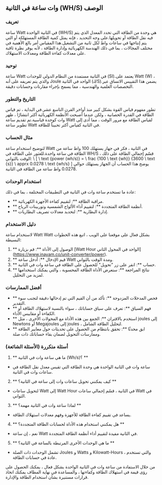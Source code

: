 ## وات ساعة في الثانية (WH/S) الوصف

### تعريف
ساعة Watt في الثانية الواحدة (WH/S) هي وحدة من الطاقة التي تحدد المعدل الذي يتم فيه نقل الطاقة أو تحويلها.على وجه التحديد ، فإنه يمثل كمية الطاقة المستهلكة أو التي يتم إنتاجها في ساعات واط لكل ثانية من التشغيل.هذا المقياس أمر بالغ الأهمية في مختلف المجالات ، بما في ذلك الهندسة الكهربائية وإدارة الطاقة ، لأنه يوفر نظرة ثاقبة على معدلات كفاءة الطاقة ومعدلات الاستهلاك.

### توحيد
ساعة Watt في الثانية مستمدة من النظام الدولي للوحدات (SI).يعتمد على Watt (W) ، والذي يتم تعريفه على أنه Joule الواحد في الثانية (J/S).يضمن هذا التقييس الاتساق عبر التخصصات العلمية والهندسية ، مما يسمح بإجراء مقارنات وحسابات دقيقة.

### التاريخ والتطور
تطور مفهوم قياس القوة بشكل كبير منذ أواخر القرن التاسع عشر.في البداية ، تم قياس الطاقة في القدرة الحصانية ، ولكن عندما أصبحت الأنظمة الكهربائية أكثر انتشارًا ، ظهر وات كوحدة قياسية.تم تقديم ساعة Watt لقياس الطاقة مع مرور الوقت ، مما أدى إلى تطوير ساعة Watt في الثانية كقياس أكثر تحبيناً للطاقة.

### مثال الحساب
لتوضيح استخدام ساعة Watt في الثانية ، فكر في جهاز يستهلك 100 واط ساعة من الطاقة في ساعة واحدة.للعثور على الطاقة في WH/S ، قسّم إجمالي الطاقة على ذلك الوقت بالثواني:
\ [
\ text {power (wh/s)} = \ frac {100 \ text {wh}} {3600 \ text {s}} \ apprx 0.0278 \ text {wh/s}
\]
يوضح هذا الحساب أن الجهاز يستهلك حوالي 0.0278 واط ساعة من الطاقة في الثانية.

### استخدام الوحدات
عادة ما تستخدم ساعة وات في الثانية في التطبيقات المختلفة ، بما في ذلك:
- ** مراقبة الطاقة **: لتقييم كفاءة الأجهزة الكهربائية.
- ** أنظمة الطاقة المتجددة **: لتقييم أداء الألواح الشمسية وتوربينات الرياح.
- ** إدارة البطارية **: لتحديد معدلات تصريف البطاريات.

### دليل الاستخدام
لاستخدام ساعة Watt Watt بشكل فعال على موقعنا على الويب ، اتبع هذه الخطوات البسيطة:
1. ** الوصول إلى الأداة **: قم بزيارة [Watt Hour الواحد في المحول الثاني] (https://www.inayam.co/unit-converter/power).
2. ** قيم الإدخال **: أدخل ساعة Watt ومدة الوقت بالثواني.
3. ** حساب **: انقر على زر "تحويل" للحصول على الطاقة في ساعة وات في الثانية.
4. ** نتائج المراجعة **: ستعرض الأداة الطاقة المحسوبة ، والتي يمكنك استخدامها لمزيد من التحليل.

### أفضل الممارسات
- ** فحص المدخلات المزدوجة **: تأكد من أن القيم التي تم إدخالها دقيقة لتجنب سوء التقدير.
- ** فهم السياق **: تعرف على سياق حساباتك ، سواء بالنسبة لاستهلاك الطاقة أو الكفاءة أو مقاييس الأداء.
- ** استخدم بالاقتران **: الجمع بين هذه الأداة مع المحولات الأخرى ، مثل joules إلى Newtons أو Megajoules إلى joules ، لتحليل الطاقة الشامل.
- ** ابق محدثًا **: تحقق بانتظام من الحصول على تحديثات حول معايير الطاقة وممارسات التحويل لضمان بقاء حساباتك ذات صلة.

### أسئلة متكررة (الأسئلة الشائعة)

1. ** ما هي ساعة وات في الثانية (Wh/s)؟ **
- ساعة وات في الثانية الواحدة هي وحدة الطاقة التي تقيس معدل نقل الطاقة في ساعات وات في الثانية.

2. ** كيف يمكنني تحويل ساعات وات إلى ساعة في الثانية؟ **
- لتحويل ساعات Watt إلى Watt Hour في الثانية ، قسّم إجمالي ساعات Watt في الثواني.

3. ** لماذا ساعة وات في الثانية مهمة؟ **
- يساعد في تقييم كفاءة الطاقة للأجهزة وفهم معدلات استهلاك الطاقة.

4. ** هل يمكنني استخدام هذه الأداة لحسابات الطاقة المتجددة؟ **
- نعم ، إن ساعة Watt في الثانية مفيدة لتقييم أداء أنظمة الطاقة المتجددة.

5. ** ما هي الوحدات الأخرى المرتبطة بالساعة في الثانية؟ **
- تشمل الوحدات ذات الصلة Joules و Watts و Kilowatt-Hours ، والتي تستخدم عادة في حسابات الطاقة.

من خلال الاستفادة من ساعة وات في الثانية الواحدة بشكل فعال ، يمكنك الحصول على رؤى قيمة في استهلاك الطاقة وكفاءتها ، والمساعدة في نهاية المطاف يمكنك اتخاذ قرارات مستنيرة بشأن استخدام الطاقة والإدارة.